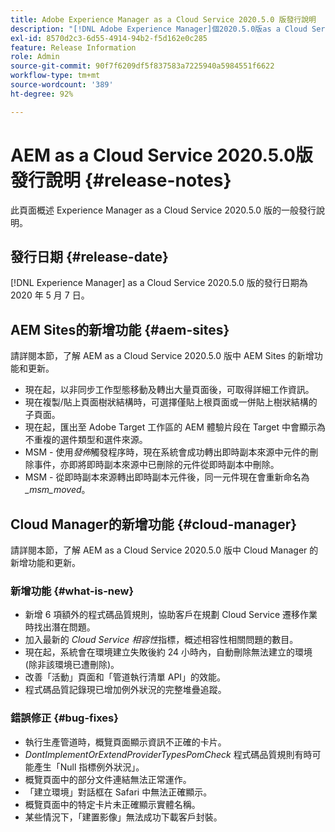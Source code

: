 ```yaml
---
title: Adobe Experience Manager as a Cloud Service 2020.5.0 版發行說明
description: "[!DNL Adobe Experience Manager]個2020.5.0版as a Cloud Service發行說明。"
exl-id: 8570d2c3-6d55-4914-94b2-f5d162e0c285
feature: Release Information
role: Admin
source-git-commit: 90f7f6209df5f837583a7225940a5984551f6622
workflow-type: tm+mt
source-wordcount: '389'
ht-degree: 92%

---
```


# AEM as a Cloud Service 2020.5.0版發行說明 {#release-notes}

此頁面概述 Experience Manager as a Cloud Service 2020.5.0 版的一般發行說明。

## 發行日期 {#release-date}

[!DNL Experience Manager] as a Cloud Service 2020.5.0 版的發行日期為 2020 年 5 月 7 日。

## AEM Sites的新增功能 {#aem-sites}

請詳閱本節，了解 AEM as a Cloud Service 2020.5.0 版中 AEM Sites 的新增功能和更新。

* 現在起，以非同步工作型態移動及轉出大量頁面後，可取得詳細工作資訊。
* 現在複製/貼上頁面樹狀結構時，可選擇僅貼上根頁面或一併貼上樹狀結構的子頁面。
* 現在起，匯出至 Adobe Target 工作區的 AEM 體驗片段在 Target 中會顯示為不重複的選件類型和選件來源。
* MSM - 使用&#x200B;*發佈*&#x200B;觸發程序時，現在系統會成功轉出即時副本來源中元件的刪除事件，亦即將即時副本來源中已刪除的元件從即時副本中刪除。
* MSM - 從即時副本來源轉出即時副本元件後，同一元件現在會重新命名為 *_msm_moved*。


## Cloud Manager的新增功能 {#cloud-manager}

請詳閱本節，了解 AEM as a Cloud Service 2020.5.0 版中 Cloud Manager 的新增功能和更新。

### 新增功能 {#what-is-new}

* 新增 6 項額外的程式碼品質規則，協助客戶在規劃 Cloud Service 遷移作業時找出潛在問題。
* 加入最新的 *Cloud Service 相容性*&#x200B;指標，概述相容性相關問題的數目。
* 現在起，系統會在環境建立失敗後約 24 小時內，自動刪除無法建立的環境 (除非該環境已遭刪除)。
* 改善「活動」頁面和「管道執行清單 API」的效能。
* 程式碼品質記錄現已增加例外狀況的完整堆疊追蹤。

### 錯誤修正  {#bug-fixes}

* 執行生產管道時，概覽頁面顯示資訊不正確的卡片。
* *DontImplementOrExtendProviderTypesPomCheck* 程式碼品質規則有時可能產生「Null 指標例外狀況」。
* 概覽頁面中的部分文件連結無法正常運作。
* 「建立環境」對話框在 Safari 中無法正確顯示。
* 概覽頁面中的特定卡片未正確顯示實體名稱。
* 某些情況下，「建置影像」無法成功下載客戶封裝。
